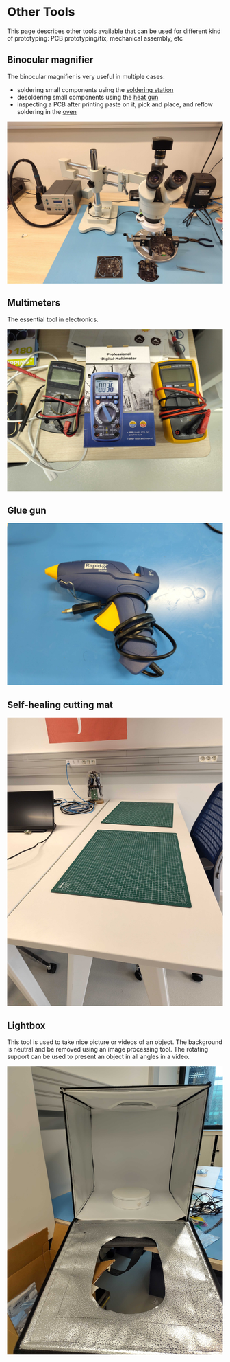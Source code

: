 # Other Tools

This page describes other tools available that can be used for
different kind of prototyping: PCB prototyping/fix, mechanical assembly, etc

## Binocular magnifier

The binocular magnifier is very useful in multiple cases:
- soldering small components using the [soldering station](./soldering.md#soldering-station)
- desoldering small components using the [heat gun](./soldering.md#heat-gun)
- inspecting a PCB after printing paste on it, pick and place, and reflow soldering in the [oven](./pcb.md#oven)

![](./images/binocular.jpg)

## Multimeters

The essential tool in electronics.

![](./images/multimeter.jpg)

## Glue gun

![](./images/glue-gun.jpg)

## Self-healing cutting mat

![](./images/workbench.jpg)

## Lightbox

This tool is used to take nice picture or videos of an object. The background
is neutral and be removed using an image processing tool.
The rotating support can be used to present an object in all angles in a video.

![](./images/lightbox.jpg)
